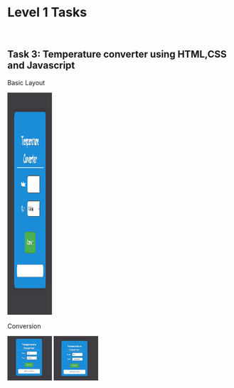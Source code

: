<h1>Level 1 Tasks</h1>
<br>
<h2>Task 3: Temperature converter using HTML,CSS and Javascript</h2>
<p>Basic Layout</p>
<img src="s1.png" width=100px height=500px>
<br>
<p>Conversion</p>
<img src="s2.png" width=100px height=100px>
<img src="s3.png" width=100px height=100px>



